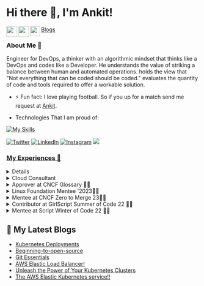 <h1>Hi there 👋, I'm Ankit!</h1>

<a href="https://www.linkedin.com/in/ankit-k-6217b6225/" target="_blank">
  <img  align="left" width="28px" src="https://cdn.pixabay.com/photo/2017/08/22/11/56/linked-in-2668700_1280.png" />
</a>

<a href="https://x.com/ankiit111" target="_blank">
  <img  align="left" width="28px" src="https://as1.ftcdn.net/v2/jpg/03/20/88/34/1000_F_320883488_PMmkQget359WtY6foB1xFN3Wcvus6WTM.jpg" />
</a>

<a href="mailto:ankit6170kumar@gmail.com">
  <img align="left" width="26px" src="https://logodownload.org/wp-content/uploads/2018/03/gmail-logo-16.png" />
</a>

[Blogs](https://kumarankit1.hashnode.dev/)






<!-- ![](https://komarev.com/ghpvc/?username=Saviour1001&style=flat-square) -->

### About Me 🚀

Engineer for DevOps, a thinker with an algorithmic mindset that thinks like a DevOps and codes like a Developer. He understands the value of striking a balance between human and automated operations. holds the view that "Not everything that can be coded should be coded." evaluates the quantity of code and tools required to offer a workable solution.

- ⚡ Fun fact: I love playing football. So if you up for a match send me request at <a href="https://www.linkedin.com/in/ankit-k-6217b6225/" target="_blank">Ankit</a>.


- Technologies That I am proud of:

<!-- My Skills -->
[![My Skills](https://skillicons.dev/icons?i=arduino,html,css,bootstrap,tailwind,materialui,js,react,postman,yarn,mysql,github,gitlab,java,nginx,bash,powershell,git,githubactions,go,py,linux,ansible,docker,kubernetes,jenkins,grafana,wasm,aws,gcp,terraform,netlify,vscode&perline=8)](https://skillicons.dev)

<!-- Socials stats -->
[![Twitter](https://img.shields.io/badge/Twitter-%231DA1F2.svg?logo=Twitter&logoColor=white)](https://twitter.com/ankiit111)  [![LinkedIn](https://img.shields.io/badge/LinkedIn-%230077B5.svg?logo=linkedin&logoColor=white)](https://www.linkedin.com/in/ankit-k-6217b6225/)
[![Instagram](https://img.shields.io/badge/Instagram-%23E4405F.svg?logo=Instagram&logoColor=white)](https://www.instagram.com/ankitstwt/)
<a href="https://bmc.link/Ankistwt"><img src="https://img.shields.io/badge/buy%20me%20a-coffee-orange?style=flat&logo=ko-fi">



### My Experiences 🙌

<details>
<summary>CNCF Ambassador </summary>
<br>

The Cloud Native Computing Foundation (CNCF) is a Linux Foundation project that was started in 2015 to help advance container technology and align the tech industry around its evolution.[as](https://www.cncf.io/)
</details>


<details>
<summary>Cloud Consultant </summary>
<br>

I developed the Cost Optimisation Project for [SkyPurple Cloud](https://www.skypurple.cloud/), which uses the minimum cost for any AWS services like Lambda, RDS, EC2, etc as an Intern there.
</details>

<details>
<summary>Approver at CNCF Glossary 🧑‍💻</summary>
<br>

In this position at [CNCF](https://glossary.cncf.io/), I composed Policy, and code of Conduct for new Developers, and wrote blogs for different localizations of various Cloud native terminologies.
</details>

<details>
<summary>Linux Foundation Mentee '2023🧑‍💻</summary>
<br>

As a LFX Mentee Intern at [CloudForet](https://cloudforet.io/), Worked on various aspects of plugin development, including coding & DevOps best practices, integration with Cloudforet and different Cloud Providers like AWS, GCP, AZURE, troubleshooting and developer community. 
</details>

<details>
<summary> Mentee at CNCF Zero to Merge 23🧑‍💻</summary>
<br>

&emsp;&emsp;Mentee the project of [Zero to Merge Program](https://project.linuxfoundation.org/cncf-zero-to-merge-application). Networking with people and promoting Cloud nnative opensource and enhancing the community.
	
</details>

<details>
<summary> Contributor at GirlScript Summer of Code 22 🧑‍💻</summary>
<br>

&emsp;&emsp;Embraced the journey of Open Source along with the wholesome community of Girl Script. Contributed to multiple projects and still contributing.
	
</details>

<details>
<summary> Mentee at Script Winter of Code 22 🧑‍💻</summary>
<br>

&emsp;&emsp;Its an open source program which embarked my journey in the world of Open Source. I contributed to [Algorithmic_Treasure](https://github.com/edualgo/interview-corner) and explored the new oppurtunites of Open Source Community.
	
</details>

  
<!-- My blogs -->
## 📕 My Latest Blogs
<!-- BLOG-POST-LIST:START -->
- [Kubernetes Deployments](https://kumarankit1.hashnode.dev/mastering-kubernetes-deployments-orchestrating-your-containerized-applications)
- [Beginning-to-open-source](https://kumarankit1.hashnode.dev/beginning-to-open-source)
- [Git Essentials](https://kumarankit1.hashnode.dev/mindsdb)
- [AWS Elastic Load Balancer!](https://kumarankit1.hashnode.dev/aws-elastic-load-balancer)
- [Unleash the Power of Your Kubernetes Clusters](https://kumarankit1.hashnode.dev/unleash-the-power-of-your-kubernetes-clusters)
- [The AWS Elastic Kubernetes service!!](https://kumarankit1.hashnode.dev/aws-elastic-kubernetes-service)
<!-- BLOG-POST-LIST:END -->

